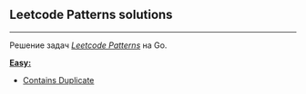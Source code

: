 ## Leetcode Patterns solutions
***
Решение задач _[Leetcode Patterns](https://github.com/SeanPrashad/leetcode-patterns/tree/solutions)_ на Go.

**[Easy:](solutions/easy)** 
- [Contains Duplicate](solutions/easy/Contains_Duplicate)